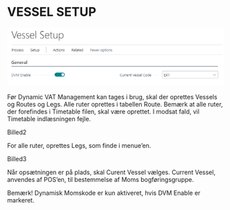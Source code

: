 # VESSEL SETUP

![img1](docs/assets/vessel_setup_billed1.png)

Før Dynamic VAT Management kan tages i brug, skal der oprettes Vessels og Routes og Legs.
Alle ruter oprettes i tabellen Route. Bemærk at alle ruter, der forefindes i Timetable filen, skal være oprettet. I modsat fald, vil Timetable indlæsningen fejle.

Billed2

For alle ruter, oprettes Legs, som finde i menue’en.

Billed3

Når opsætningen er på plads, skal Curent Vessel vælges. 
Current Vessel, anvendes af POS’en, til bestemmelse af Moms bogføringsgruppe.

Bemærk! Dynamisk Momskode er kun aktiveret, hvis DVM Enable er markeret.
